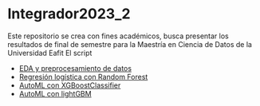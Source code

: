 # Integrador2023_2
Este repositorio se crea con fines académicos, busca presentar los resultados de final de semestre para la Maestría en Ciencia de Datos de la Universidad Eafit
El script 
* [EDA y preprocesamiento de datos](Project/1.%20EDA_Preprocessing.ipynb)
* [Regresión logística con Random Forest](Project/2.%20LogisticRegression_RandomForest_Isoletion%20Forest.ipynb)
* [AutoML con XGBoostClassifier](Project/3.1%20AutoML_XGBoostClassifier.ipynb)
* [AutoML con lightGBM](Project/3.2%20AutoML_lightGBM.ipynb)
